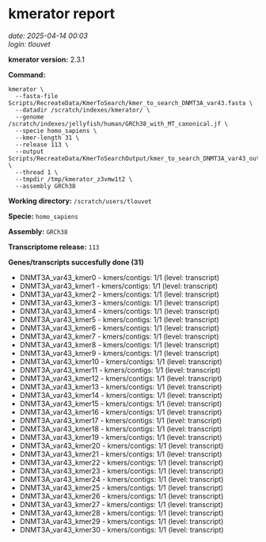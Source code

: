 # kmerator report
*date: 2025-04-14 00:03*  
*login: tlouvet*

**kmerator version:** 2.3.1

**Command:**

```
kmerator \
  --fasta-file Scripts/RecreateData/KmerToSearch/kmer_to_search_DNMT3A_var43.fasta \
  --datadir /scratch/indexes/kmerator/ \
  --genome /scratch/indexes/jellyfish/human/GRCh38_with_MT_canonical.jf \
  --specie homo_sapiens \
  --kmer-length 31 \
  --release 113 \
  --output Scripts/RecreateData/KmerToSearchOutput/kmer_to_search_DNMT3A_var43_output \
  --thread 1 \
  --tmpdir /tmp/kmerator_z3vmw1t2 \
  --assembly GRCh38
```

**Working directory:** `/scratch/users/tlouvet`

**Specie:** `homo_sapiens`

**Assembly:** `GRCh38`

**Transcriptome release:** `113`

**Genes/transcripts succesfully done (31)**

- DNMT3A_var43_kmer0 - kmers/contigs: 1/1 (level: transcript)
- DNMT3A_var43_kmer1 - kmers/contigs: 1/1 (level: transcript)
- DNMT3A_var43_kmer2 - kmers/contigs: 1/1 (level: transcript)
- DNMT3A_var43_kmer3 - kmers/contigs: 1/1 (level: transcript)
- DNMT3A_var43_kmer4 - kmers/contigs: 1/1 (level: transcript)
- DNMT3A_var43_kmer5 - kmers/contigs: 1/1 (level: transcript)
- DNMT3A_var43_kmer6 - kmers/contigs: 1/1 (level: transcript)
- DNMT3A_var43_kmer7 - kmers/contigs: 1/1 (level: transcript)
- DNMT3A_var43_kmer8 - kmers/contigs: 1/1 (level: transcript)
- DNMT3A_var43_kmer9 - kmers/contigs: 1/1 (level: transcript)
- DNMT3A_var43_kmer10 - kmers/contigs: 1/1 (level: transcript)
- DNMT3A_var43_kmer11 - kmers/contigs: 1/1 (level: transcript)
- DNMT3A_var43_kmer12 - kmers/contigs: 1/1 (level: transcript)
- DNMT3A_var43_kmer13 - kmers/contigs: 1/1 (level: transcript)
- DNMT3A_var43_kmer14 - kmers/contigs: 1/1 (level: transcript)
- DNMT3A_var43_kmer15 - kmers/contigs: 1/1 (level: transcript)
- DNMT3A_var43_kmer16 - kmers/contigs: 1/1 (level: transcript)
- DNMT3A_var43_kmer17 - kmers/contigs: 1/1 (level: transcript)
- DNMT3A_var43_kmer18 - kmers/contigs: 1/1 (level: transcript)
- DNMT3A_var43_kmer19 - kmers/contigs: 1/1 (level: transcript)
- DNMT3A_var43_kmer20 - kmers/contigs: 1/1 (level: transcript)
- DNMT3A_var43_kmer21 - kmers/contigs: 1/1 (level: transcript)
- DNMT3A_var43_kmer22 - kmers/contigs: 1/1 (level: transcript)
- DNMT3A_var43_kmer23 - kmers/contigs: 1/1 (level: transcript)
- DNMT3A_var43_kmer24 - kmers/contigs: 1/1 (level: transcript)
- DNMT3A_var43_kmer25 - kmers/contigs: 1/1 (level: transcript)
- DNMT3A_var43_kmer26 - kmers/contigs: 1/1 (level: transcript)
- DNMT3A_var43_kmer27 - kmers/contigs: 1/1 (level: transcript)
- DNMT3A_var43_kmer28 - kmers/contigs: 1/1 (level: transcript)
- DNMT3A_var43_kmer29 - kmers/contigs: 1/1 (level: transcript)
- DNMT3A_var43_kmer30 - kmers/contigs: 1/1 (level: transcript)
